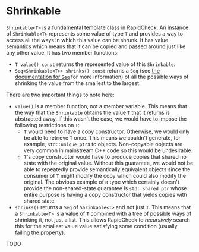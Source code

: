 Shrinkable<T>
=============

`Shrinkable<T>` is a fundamental template class in RapidCheck. An instance of `Shrinkable<T>` represents some value of type `T` and provides a way to access all the ways in which this value can be shrunk. It has value semantics which means that it can be copied and passed around just like any other value. It has two member functions:

- `T value() const` returns the represented value of this `Shrinkable`.
- `Seq<Shrinkable<T>> shrinks() const` returns a `Seq` (see [the documentation for `Seq`](Seq.md) for more information) of all the possible ways of shrinking the value from the smallest to the largest.

There are two important things to note here:

- `value()` is a member function, not a member variable. This means that the way that the `Shrinkable` obtains the value `T` that it returns is abstracted away. If this wasn't the case, we would have to impose the following restrictions on `T`:
  - `T` would need to have a copy constructor. Otherwise, we would only be able to retrieve `T` once. This means we couldn't generate, for example, `std::unique_ptr`s to objects. Non-copyable objects are very common in mainstream C++ code so this would be undesirable.
  - `T`'s copy constructor would have to produce copies that shared no state with the original value. Without this guarantee, we would not be able to repeatedly provide semantically equivalent objects since the consumer of `T` might modify the copy which could also modify the original. The obvious example of a type which certainly doesn't provide the non-shared-state guarantee is `std::shared_ptr` whose entire purpose is having a copy constructor that yields copies with shared state.
- `shrinks()` returns a `Seq` of `Shrinkable<T>` and not just `T`. This means that a `Shrinkable<T>` is a value of `T` combined with a tree of possible ways of shrinking it, not just a list. This allows RapidCheck to _recursively_ search this for the smallest value value satisfying some condition (usually failing the property).

TODO
